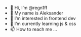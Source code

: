 - 👋 Hi, I’m @regn1ff
- 🧑 My name is Aleksander
- 👀 I’m interested in frontend dev
- 🌱 I’m currently learning js & css
- 📫 How to reach me ...

<!---
regn1ff/regn1ff is a ✨ special ✨ repository because its `README.md` (this file) appears on your GitHub profile.
You can click the Preview link to take a look at your changes.
--->
